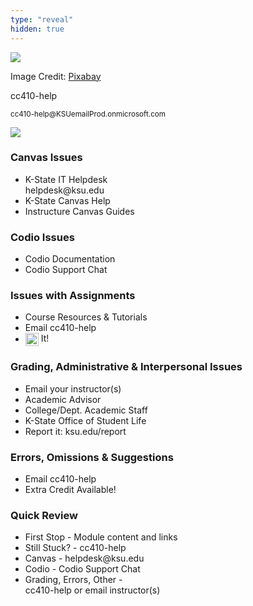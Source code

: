 ```yaml
---
type: "reveal"
hidden: true
---
```


<section>
	<img class="plain" src="/cc410/images/help.png">
	<p class="imagecredit">Image Credit: <a href="https://pixabay.com/">Pixabay</a></p>
</section>

<section>
  <p>cc410-help</p>
  <p><small>cc410-help@KSUemailProd.onmicrosoft.com</small></p>
	<img class="plain" src="/cc410/images/help410.png">
</section>

<section>
  <h3>Canvas Issues</h3>
  <ul>
    <li>K-State IT Helpdesk<br>helpdesk@ksu.edu</li>
    <li>K-State Canvas Help</li>
    <li>Instructure Canvas Guides</li>
  </ul>
</section>
<section>
  <h3>Codio Issues</h3>
  <ul>
    <li>Codio Documentation</li>
    <li>Codio Support Chat</li>
  </ul>
</section>

<section>
  <h3>Issues with Assignments</h3>
  <ul>
    <li>Course Resources & Tutorials</li>
    <li>Email cc410-help</li>
    <li><img class="plain" src="/cc410/images/google_logo.png" style="height: 1.5em; vertical-align: middle; display: inline-block;"> It!</li>
  </ul>
</section>
<section>
  <h3>Grading, Administrative & Interpersonal Issues</h3>
  <ul>
    <li>Email your instructor(s)</li>
    <li>Academic Advisor</li>
    <li>College/Dept. Academic Staff</li>
    <li>K-State Office of Student Life</li>
    <li>Report it: ksu.edu/report</li>
  </ul>
</section>
<section>
  <h3>Errors, Omissions & Suggestions</h3>
  <ul>
    <li>Email cc410-help</li>
    <li>Extra Credit Available!</li>
  </ul>
</section>
<section>
  <h3>Quick Review</h3>
  <ul>
		<li>First Stop - Module content and links</li>
    <li>Still Stuck? - cc410-help</li>
    <li>Canvas - helpdesk@ksu.edu</li>
		<li>Codio - Codio Support Chat</li>
    <li>Grading, Errors, Other - <br>cc410-help or email instructor(s)</li>
  </ul>
</section>
